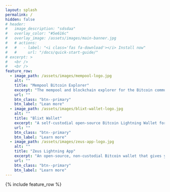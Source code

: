 ```yaml
---
layout: splash
permalink: /
hidden: false
# header:
#   image_description: "sdsdaa"
#   overlay_color: "#5e616c"
#   overlay_image: /assets/images/main-banner.jpg
#   # actions:
#   #   - label: "<i class='fas fa-download'></i> Install now"
#   #     url: "/docs/quick-start-guide/"
# excerpt: >
#   <br />
#   <br />
feature_row:
  - image_path: /assets/images/mempool-logo.jpg
    alt: ""
    title: "Mempool Bitcoin Explorer"
    excerpt: "The mempool and blockchain explorer for the Bitcoin community, focusing on the transaction fee market and multi-layer ecosystem, completely self-hosted.<br><br>Our contribution: Translation."
    url: "" 
    btn_class: "btn--primary"
    btn_label: "Lean more"
  - image_path: /assets/images/blixt-wallet-logo.jpg
    alt: ""
    title: "Blixt Wallet"
    excerpt: "A self-custodial open-source Bitcoin Lightning Wallet for Android with focus on usability and user experience, powered by lnd and Neutrino SPV.<br><br>Our contribution: Translation."
    url: ""
    btn_class: "btn--primary"
    btn_label: "Learn more"
  - image_path: /assets/images/zeus-app-logo.jpg
    alt: ""
    title: "Zeus Lightning App"
    excerpt: "An open-source, non-custodial Bitcoin wallet that gives you full control over how you make payments. Make lightning fast payments in the palm of your hand.<br><br>Our contribution: Translation."
    url: ""
    btn_class: "btn--primary"
    btn_label: "Learn more"      
---
```


{% include feature_row %}